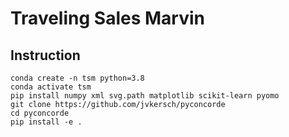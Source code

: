 # Traveling Sales Marvin

## Instruction
```
conda create -n tsm python=3.8
conda activate tsm
pip install numpy xml svg.path matplotlib scikit-learn pyomo
git clone https://github.com/jvkersch/pyconcorde
cd pyconcorde
pip install -e .
```